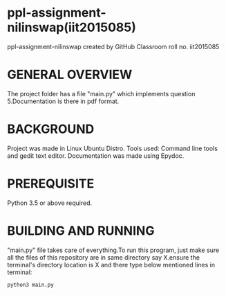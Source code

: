 # ppl-assignment-nilinswap(iit2015085)
ppl-assignment-nilinswap created by GitHub Classroom roll no. iit2015085
# GENERAL OVERVIEW
The project folder has a file "main.py" which implements  question 5.Documentation is there in pdf format.
# BACKGROUND
Project was made in Linux Ubuntu Distro. Tools used: Command line tools and gedit text editor. Documentation was made using Epydoc.
# PREREQUISITE
Python 3.5 or above required.
# BUILDING AND RUNNING
 "main.py" file takes care of everything.To run this program, just make sure all the files of this repository are in same
 directory say X.ensure the terminal's directory location is X and there type below mentioned lines in terminal:
 ```
 python3 main.py
 ```
 
 
 

